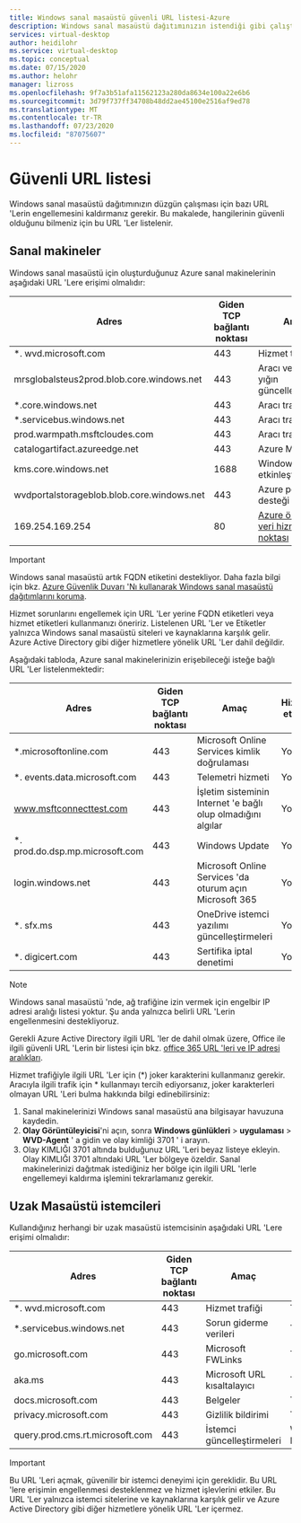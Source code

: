 ```yaml
---
title: Windows sanal masaüstü güvenli URL listesi-Azure
description: Windows sanal masaüstü dağıtımınızın istendiği gibi çalıştığından emin olmak için engellemesini kaldırmanız gereken URL 'lerin bir listesi.
services: virtual-desktop
author: heidilohr
ms.service: virtual-desktop
ms.topic: conceptual
ms.date: 07/15/2020
ms.author: helohr
manager: lizross
ms.openlocfilehash: 9f7a3b51afa11562123a280da8634e100a22e6b6
ms.sourcegitcommit: 3d79f737ff34708b48dd2ae45100e2516af9ed78
ms.translationtype: MT
ms.contentlocale: tr-TR
ms.lasthandoff: 07/23/2020
ms.locfileid: "87075607"
---
```

# <a name="safe-url-list"></a>Güvenli URL listesi

Windows sanal masaüstü dağıtımınızın düzgün çalışması için bazı URL 'Lerin engellemesini kaldırmanız gerekir. Bu makalede, hangilerinin güvenli olduğunu bilmeniz için bu URL 'Ler listelenir.

## <a name="virtual-machines"></a>Sanal makineler

Windows sanal masaüstü için oluşturduğunuz Azure sanal makinelerinin aşağıdaki URL 'Lere erişimi olmalıdır:

|Adres|Giden TCP bağlantı noktası|Amaç|Hizmet etiketi|
|---|---|---|---|
|*. wvd.microsoft.com|443|Hizmet trafiği|WindowsVirtualDesktop|
|mrsglobalsteus2prod.blob.core.windows.net|443|Aracı ve SXS yığın güncelleştirmeleri|AzureCloud|
|*.core.windows.net|443|Aracı trafiği|AzureCloud|
|*.servicebus.windows.net|443|Aracı trafiği|AzureCloud|
|prod.warmpath.msftcloudes.com|443|Aracı trafiği|AzureCloud|
|catalogartifact.azureedge.net|443|Azure Market|AzureCloud|
|kms.core.windows.net|1688|Windows etkinleştirme|İnternet|
|wvdportalstorageblob.blob.core.windows.net|443|Azure portal desteği|AzureCloud|
| 169.254.169.254 | 80 | [Azure örnek meta veri hizmeti uç noktası](../virtual-machines/windows/instance-metadata-service.md) | Yok |

>[!IMPORTANT]
>Windows sanal masaüstü artık FQDN etiketini destekliyor. Daha fazla bilgi için bkz. [Azure Güvenlik Duvarı 'Nı kullanarak Windows sanal masaüstü dağıtımlarını koruma](../firewall/protect-windows-virtual-desktop.md).
>
>Hizmet sorunlarını engellemek için URL 'Ler yerine FQDN etiketleri veya hizmet etiketleri kullanmanızı öneririz. Listelenen URL 'Ler ve Etiketler yalnızca Windows sanal masaüstü siteleri ve kaynaklarına karşılık gelir. Azure Active Directory gibi diğer hizmetlere yönelik URL 'Ler dahil değildir.

Aşağıdaki tabloda, Azure sanal makinelerinizin erişebileceği isteğe bağlı URL 'Ler listelenmektedir:

|Adres|Giden TCP bağlantı noktası|Amaç|Hizmet etiketi|
|---|---|---|---|
|*.microsoftonline.com|443|Microsoft Online Services kimlik doğrulaması|Yok|
|*. events.data.microsoft.com|443|Telemetri hizmeti|Yok|
|www.msftconnecttest.com|443|İşletim sisteminin Internet 'e bağlı olup olmadığını algılar|Yok|
|*. prod.do.dsp.mp.microsoft.com|443|Windows Update|Yok|
|login.windows.net|443|Microsoft Online Services 'da oturum açın Microsoft 365|Yok|
|*. sfx.ms|443|OneDrive istemci yazılımı güncelleştirmeleri|Yok|
|*. digicert.com|443|Sertifika iptal denetimi|Yok|

>[!NOTE]
>Windows sanal masaüstü 'nde, ağ trafiğine izin vermek için engelbir IP adresi aralığı listesi yoktur. Şu anda yalnızca belirli URL 'Lerin engellenmesini destekliyoruz.
>
>Gerekli Azure Active Directory ilgili URL 'ler de dahil olmak üzere, Office ile ilgili güvenli URL 'Lerin bir listesi için bkz. [office 365 URL 'leri ve IP adresi aralıkları](/office365/enterprise/urls-and-ip-address-ranges).
>
>Hizmet trafiğiyle ilgili URL 'Ler için (*) joker karakterini kullanmanız gerekir. Aracıyla ilgili trafik için * kullanmayı tercih ediyorsanız, joker karakterleri olmayan URL 'Leri bulma hakkında bilgi edinebilirsiniz:
>
>1. Sanal makinelerinizi Windows sanal masaüstü ana bilgisayar havuzuna kaydedin.
>2. **Olay Görüntüleyicisi**'ni açın, sonra **Windows günlükleri**  >  **uygulaması**  >  **WVD-Agent** ' a gidin ve olay kimliği 3701 ' i arayın.
>3. Olay KIMLIĞI 3701 altında bulduğunuz URL 'Leri beyaz listeye ekleyin. Olay KIMLIĞI 3701 altındaki URL 'Ler bölgeye özeldir. Sanal makinelerinizi dağıtmak istediğiniz her bölge için ilgili URL 'lerle engellemeyi kaldırma işlemini tekrarlamanız gerekir.

## <a name="remote-desktop-clients"></a>Uzak Masaüstü istemcileri

Kullandığınız herhangi bir uzak masaüstü istemcisinin aşağıdaki URL 'Lere erişimi olmalıdır:

|Adres|Giden TCP bağlantı noktası|Amaç|İstemci (ler)|
|---|---|---|---|
|*. wvd.microsoft.com|443|Hizmet trafiği|Tümü|
|*.servicebus.windows.net|443|Sorun giderme verileri|Tümü|
|go.microsoft.com|443|Microsoft FWLinks|Tümü|
|aka.ms|443|Microsoft URL kısaltalayıcı|Tümü|
|docs.microsoft.com|443|Belgeler|Tümü|
|privacy.microsoft.com|443|Gizlilik bildirimi|Tümü|
|query.prod.cms.rt.microsoft.com|443|İstemci güncelleştirmeleri|Windows Masaüstü|

>[!IMPORTANT]
>Bu URL 'Leri açmak, güvenilir bir istemci deneyimi için gereklidir. Bu URL 'lere erişimin engellenmesi desteklenmez ve hizmet işlevlerini etkiler. Bu URL 'Ler yalnızca istemci sitelerine ve kaynaklarına karşılık gelir ve Azure Active Directory gibi diğer hizmetlere yönelik URL 'Ler içermez.
